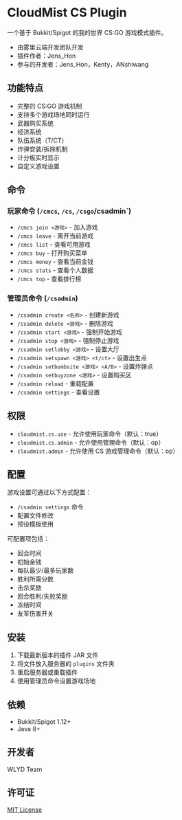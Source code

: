 # CloudMist CS Plugin

一个基于 Bukkit/Spigot 的我的世界 CS:GO 游戏模式插件。
- 由雾里云端开发团队开发
- 插件作者：Jens_Hon
- 参与的开发者：Jens_Hon，Kenty，ANshiwang

## 功能特点

- 完整的 CS:GO 游戏机制
- 支持多个游戏场地同时运行
- 武器购买系统
- 经济系统
- 队伍系统（T/CT）
- 炸弹安装/拆除机制
- 计分板实时显示
- 自定义游戏设置

## 命令

### 玩家命令 (`/cmcs`, `/cs`, `/csgo`/csadmin`)

- `/cmcs join <游戏>` - 加入游戏
- `/cmcs leave` - 离开当前游戏
- `/cmcs list` - 查看可用游戏
- `/cmcs buy` - 打开购买菜单
- `/cmcs money` - 查看当前金钱
- `/cmcs stats` - 查看个人数据
- `/cmcs top` - 查看排行榜

### 管理员命令 (`/csadmin`)

- `/csadmin create <名称>` - 创建新游戏
- `/csadmin delete <游戏>` - 删除游戏
- `/csadmin start <游戏>` - 强制开始游戏
- `/csadmin stop <游戏>` - 强制停止游戏
- `/csadmin setlobby <游戏>` - 设置大厅
- `/csadmin setspawn <游戏> <t/ct>` - 设置出生点
- `/csadmin setbombsite <游戏> <A/B>` - 设置炸弹点
- `/csadmin setbuyzone <游戏>` - 设置购买区
- `/csadmin reload` - 重载配置
- `/csadmin settings` - 查看设置

## 权限

- `cloudmist.cs.use` - 允许使用玩家命令（默认：true）
- `cloudmist.cs.admin` - 允许使用管理命令（默认：op）
- `cloudmist.admin` - 允许使用 CS 游戏管理命令（默认：op）

## 配置

游戏设置可通过以下方式配置：

- `/csadmin settings` 命令
- 配置文件修改
- 预设模板使用

可配置项包括：
- 回合时间
- 初始金钱
- 每队最少/最多玩家数
- 胜利所需分数
- 击杀奖励
- 回合胜利/失败奖励
- 冻结时间
- 友军伤害开关

## 安装

1. 下载最新版本的插件 JAR 文件
2. 将文件放入服务器的 `plugins` 文件夹
3. 重启服务器或重载插件
4. 使用管理员命令设置游戏场地

## 依赖

- Bukkit/Spigot 1.12+ 
- Java 8+

## 开发者

WLYD Team

## 许可证

[MIT License](LICENSE)
